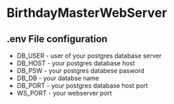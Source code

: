 # BirthdayMasterWebServer

## .env File configuration

* DB_USER - user of your postgres database server
* DB_HOST - your postgres database host
* DB_PSW - your postgres databese pasword
* DB_DB - your databse name
* DB_PORT - your postgres database host port
* WS_PORT - your webserver port